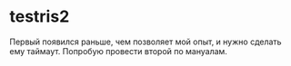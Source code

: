 # testris2

Первый появился раньше, чем позволяет мой опыт, и нужно сделать ему таймаут. Попробую провести второй по мануалам.
